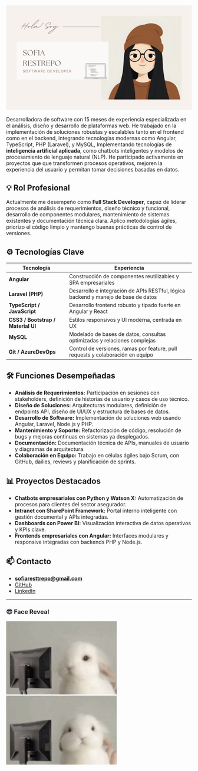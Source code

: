 <p align="left">
  <img src="assets/banner (2).png" alt="banner" width="1000"/>
</p>

Desarrolladora de software con 15 meses de experiencia especializada en el análisis, diseño y desarrollo de plataformas web. He trabajado en la implementación de soluciones robustas y escalables tanto en el frontend como en el backend, integrando tecnologías modernas como Angular, TypeScript, PHP (Laravel), y MySQL, Implementando  tecnologías de **inteligencia artificial aplicada**, como chatbots inteligentes y modelos de procesamiento de lenguaje natural (NLP). He participado activamente en proyectos que que transformen procesos operativos, mejoren la experiencia del usuario y permitan tomar decisiones basadas en datos.

## 💡 Rol Profesional

Actualmente me desempeño como **Full Stack Developer**, capaz de liderar procesos de análisis de requerimientos, diseño técnico y funcional, desarrollo de componentes modulares, mantenimiento de sistemas existentes y documentación técnica clara. Aplico metodologías ágiles, priorizo el código limpio y mantengo buenas prácticas de control de versiones.

## ⚙️ Tecnologías Clave

| Tecnología | Experiencia |
|------------|-------------|
| **Angular** | Construcción de componentes reutilizables y SPA empresariales |
| **Laravel (PHP)** | Desarrollo e integración de APIs RESTful, lógica backend y manejo de base de datos |
| **TypeScript / JavaScript** | Desarrollo frontend robusto y tipado fuerte en Angular y React |
| **CSS3 / Bootstrap / Material UI** | Estilos responsivos y UI moderna, centrada en UX |
| **MySQL** | Modelado de bases de datos, consultas optimizadas y relaciones complejas |
| **Git / AzureDevOps** | Control de versiones, ramas por feature, pull requests y colaboración en equipo |

## 🛠 Funciones Desempeñadas

- **Análisis de Requerimientos:** Participación en sesiones con stakeholders, definición de historias de usuario y casos de uso técnico.
- **Diseño de Soluciones:** Arquitecturas modulares, definición de endpoints API, diseño de UI/UX y estructura de bases de datos.
- **Desarrollo de Software:** Implementación de soluciones web usando Angular, Laravel, Node.js y PHP.
- **Mantenimiento y Soporte:** Refactorización de código, resolución de bugs y mejoras continuas en sistemas ya desplegados.
- **Documentación:** Documentación técnica de APIs, manuales de usuario y diagramas de arquitectura.
- **Colaboración en Equipo:** Trabajo en células ágiles bajo Scrum, con GitHub, dailies, reviews y planificación de sprints.

## 📊 Proyectos Destacados

- **Chatbots empresariales con Python y Watson X:** Automatización de procesos para clientes del sector asegurador.
- **Intranet con SharePoint Framework:** Portal interno inteligente con gestión documental y APIs integradas.
- **Dashboards con Power BI:** Visualización interactiva de datos operativos y KPIs clave.
- **Frontends empresariales con Angular:** Interfaces modulares y responsive integradas con backends PHP y Node.js.

## 📫 Contacto

- **sofiaresttrepo@gmail.com**
- [GitHub](https://github.com/sofiaresttrepo)
- [LinkedIn](https://linkedin.com/in/sofiaresttrepo)

---


### 😎 Face Reveal

<p align="left">
  <img src="assets/facereveal.jpg" alt="Face reveal meme" width="300"/>
</p>
